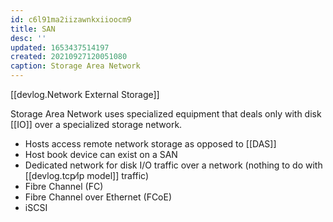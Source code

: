 ```yaml
---
id: c6l91ma2iizawnkxiioocm9
title: SAN
desc: ''
updated: 1653437514197
created: 20210927120051080
caption: Storage Area Network
---
```


[[devlog.Network External Storage]]

Storage Area Network uses specialized equipment that deals only with disk [[IO]] over a specialized storage network.

- Hosts access remote network storage as opposed to [[DAS]]
- Host book device can exist on a SAN
- Dedicated network for disk I/O traffic over a network (nothing to do with [[devlog.tcp⁄ip model]] traffic)
- Fibre Channel (FC)
- Fibre Channel over Ethernet (FCoE)
- iSCSI
